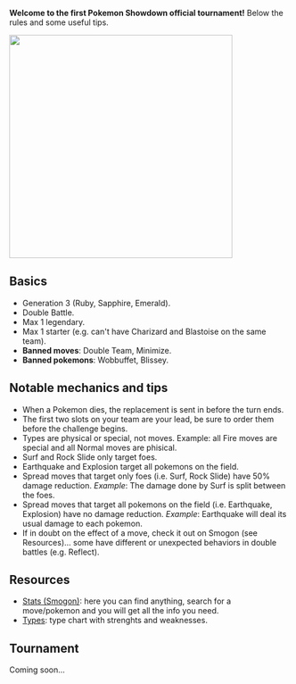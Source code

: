 **Welcome to the first Pokemon Showdown official tournament!** Below the rules and some useful tips.

<img src="https://i.pinimg.com/originals/87/e1/68/87e168675e78d16e2fd26bbeefc400c9.jpg" width="400">

## Basics
- Generation 3 (Ruby, Sapphire, Emerald).
- Double Battle.
- Max 1 legendary.
- Max 1 starter (e.g. can't have Charizard and Blastoise on the same team).
- **Banned moves**: Double Team, Minimize.
- **Banned pokemons**: Wobbuffet, Blissey.

## Notable mechanics and tips
- When a Pokemon dies, the replacement is sent in before the turn ends.
- The first two slots on your team are your lead, be sure to order them before the challenge begins.
- Types are physical or special, not moves. Example: all Fire moves are special and all Normal moves are phisical.
- Surf and Rock Slide only target foes.
- Earthquake and Explosion target all pokemons on the field.
- Spread moves that target only foes (i.e. Surf, Rock Slide) have 50% damage reduction. _Example_: The damage done by Surf is split between the foes.
- Spread moves that target all pokemons on the field (i.e. Earthquake, Explosion) have no damage reduction. _Example_: Earthquake will deal its usual damage to each pokemon.
- If in doubt on the effect of a move, check it out on Smogon (see Resources)... some have different or unexpected behaviors in double battles (e.g. Reflect).

## Resources
- [Stats (Smogon)](https://www.smogon.com/dex/rs/pokemon/): here you can find anything, search for a move/pokemon and you will get all the info you need.
- [Types](https://upload.wikimedia.org/wikipedia/commons/thumb/9/97/Pokemon_Type_Chart.svg/2048px-Pokemon_Type_Chart.svg.png): type chart with strenghts and weaknesses.

## Tournament
Coming soon...
